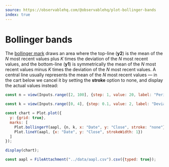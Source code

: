 ```yaml
---
source: https://observablehq.com/@observablehq/plot-bollinger-bands
index: true
---
```


# Bollinger bands

The [bollinger mark](https://observablehq.com/plot/marks/bollinger) draws an area where the top-line (**y2**) is the mean of the _N_ most recent values plus _K_ times the deviation of the _N_ most recent values, and the bottom-line (**y1**) is symmetrically the mean of the _N_ most recent values minus _K_ times the deviation of the _N_ most recent values. A central line usually represents the mean of the _N_ most recent values — in the cart below we cancel it by setting the **stroke** option to none, and display the actual values instead:

```js
const n = view(Inputs.range([2, 100], {step: 1, value: 20, label: "Periods (N)"}));
```

```js
const k = view(Inputs.range([0, 4], {step: 0.1, value: 2, label: "Deviations (K)"}));
```

```js echo
const chart = Plot.plot({
  y: {grid: true},
  marks: [
    Plot.bollingerY(aapl, {n, k, x: "Date", y: "Close", stroke: "none"}),
    Plot.lineY(aapl, {x: "Date", y: "Close", strokeWidth: 1})
  ]
});

display(chart);
```

```js echo
const aapl = FileAttachment("../data/aapl.csv").csv({typed: true});
```
